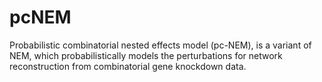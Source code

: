 # pcNEM
Probabilistic combinatorial nested effects model (pc-NEM), is a variant of NEM, which probabilistically models the perturbations 
for network reconstruction from combinatorial gene knockdown data.
